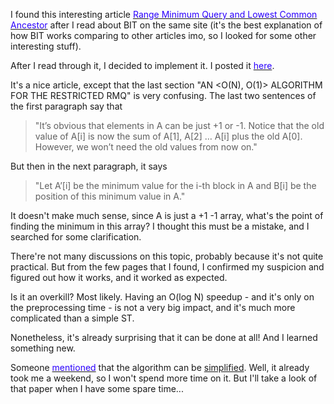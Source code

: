 <p>I found this interesting article&nbsp;<a href="https://www.topcoder.com/thrive/articles/Range%20Minimum%20Query%20and%20Lowest%20Common%20Ancestor"><span style="color: #2b00fe;">Range Minimum Query and Lowest Common Ancestor</span></a>&nbsp;after I read about BIT on the same site (it's the best explanation of how BIT works comparing to other articles imo, so I looked for some other interesting stuff).</p><p>After I read through it, I decided to implement it. I posted it <a href="https://github.com/yjian012/algorithms-with-cpp/blob/main/Range%20Minimum%20Query%20(RMQ)%20and%20Lowest%20Common%20Ancestor%20(LCA)%20Solution%2C%20O(1)%20query%20and%20O(n)%20preprocessing.cpp"><span style="color: #2b00fe;">here</span></a>.</p>It's a nice article, except that the last section "AN &lt;O(N), O(1)&gt; ALGORITHM FOR THE RESTRICTED RMQ" is very confusing. The last two sentences of the first paragraph say that<div><blockquote style="text-align: left;">"It’s obvious that elements in A can be just +1 or -1. Notice that the old value of A[i] is now the sum of A[1], A[2] … A[i] plus the old A[0]. However, we won’t need the old values from now on."</blockquote><p>But then in the next paragraph, it says</p><p></p><blockquote>"Let A’[i] be the minimum value for the i-th block in A and B[i] be the position of this minimum value in A."</blockquote><p>It doesn't make much sense, since A is just a +1 -1 array, what's the point of finding the minimum in this array? I thought this must be a mistake, and I searched for some clarification.</p><p>There're not many discussions on this topic, probably because it's not quite practical. But from the few pages that I found, I confirmed my suspicion and figured out how it works, and it worked as expected.</p><p>Is it an overkill? Most likely. Having an O(log N) speedup - and it's only on the preprocessing time - is not a very big impact, and it's much more complicated than a simple ST.</p><p>Nonetheless, it's already surprising that it can be done at all! And I learned something new.</p><p>Someone <a href="https://codeforces.com/blog/entry/52961?#comment-370262"><span style="color: #2b00fe;">mentioned</span></a> that the algorithm can be <a href="https://epubs.siam.org/doi/abs/10.1137/090779759">simplified</a>. Well, it already took me a weekend, so I won't spend more time on it. But I'll take a look of that paper when I have some spare time...</p></div>